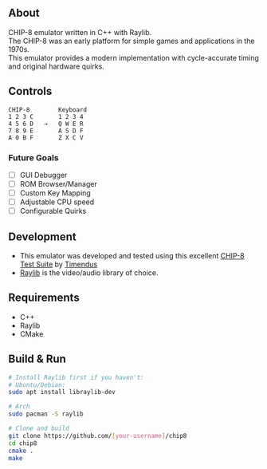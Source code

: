 ## About
CHIP-8 emulator written in C++ with Raylib. <br>
The CHIP-8 was an early platform for simple games and applications in the 1970s.<br>This emulator provides a modern implementation with cycle-accurate timing and original hardware quirks.

## Controls
```
CHIP-8        Keyboard
1 2 3 C       1 2 3 4
4 5 6 D   →   Q W E R
7 8 9 E       A S D F
A 0 B F       Z X C V
```
### Future Goals
- [ ] GUI Debugger
- [ ] ROM Browser/Manager
- [ ] Custom Key Mapping
- [ ] Adjustable CPU speed
- [ ] Configurable Quirks

## Development
- This emulator was developed and tested using this excellent [CHIP-8 Test Suite](https://github.com/Timendus/chip8-test-suite) by [Timendus](https://github.com/Timendus)
- [Raylib](https://www.raylib.com/) is the video/audio library of choice.
## Requirements

- C++
- Raylib
- CMake

## Build & Run

```bash
# Install Raylib first if you haven't:
# Ubuntu/Debian:
sudo apt install libraylib-dev

# Arch
sudo pacman -S raylib

# Clone and build
git clone https://github.com/[your-username]/chip8
cd chip8
cmake .
make

